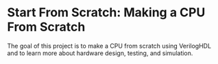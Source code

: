 # Start From Scratch: Making a CPU From Scratch

The goal of this project is to make a CPU from scratch using VerilogHDL and
to learn more about hardware design, testing, and simulation.
